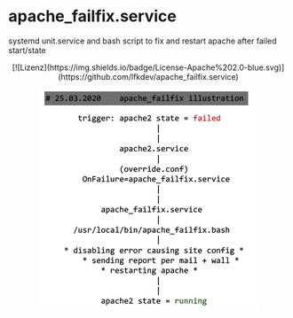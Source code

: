 # apache_failfix.service
systemd unit.service and bash script to fix and restart apache after failed start/state
<div id="badges" align="center">
  [![Lizenz](https://img.shields.io/badge/License-Apache%202.0-blue.svg)](https://github.com/lfkdev/apache_failfix.service)
</div>

<p align="center">
  <img src="https://github.com/lfkdev/apache_failfix.service/blob/master/illustration_img.png?raw=true" alt="illustration"/>
</p>

